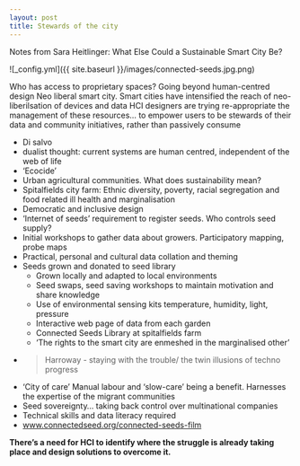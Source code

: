 ```yaml
---
layout: post
title: Stewards of the city
---
```


Notes from Sara Heitlinger: What Else Could a Sustainable Smart City Be?

![_config.yml]({{ site.baseurl }}/images/connected-seeds.jpg.png) 

Who has access to proprietary spaces?
Going beyond human-centred design
Neo liberal smart city. Smart cities have intensified the reach of neo-liberilsation of devices and data
HCI designers are trying re-appropriate the management of these resources…  to empower users to be stewards of their data and community initiatives, rather than passively consume
- Di salvo
- dualist thought: current systems are human centred, independent of the web of life
- ‘Ecocide’
- Urban agricultural communities. What does sustainability mean?
- Spitalfields city farm: Ethnic diversity, poverty, racial segregation and food related ill health and marginalisation
- Democratic and inclusive design
- ‘Internet of seeds’ requirement to register seeds. Who controls seed supply?
- Initial workshops to gather data about growers. Participatory mapping, probe maps
- Practical, personal and cultural data collation and theming
- Seeds grown and donated to seed library
    - Grown locally and adapted to local environments
    - Seed swaps, seed saving workshops to maintain motivation and share knowledge
    - Use of environmental sensing kits temperature, humidity, light, pressure
    - Interactive web page of data from each garden
    - Connected Seeds Library at spitalfields farm
    - ‘The rights to the smart city are enmeshed in the marginalised other’
- >Harroway - staying with the trouble/ the twin illusions of techno progress
- ‘City of care’ Manual labour and ‘slow-care’ being a benefit. Harnesses the expertise of the migrant communities
- Seed sovereignty… taking back control over multinational companies
- Technical skills and data literacy required
- www.connectedseed.org/connected-seeds-film 

**There’s a need for HCI to identify where the struggle is already taking place and design solutions to overcome it.**
